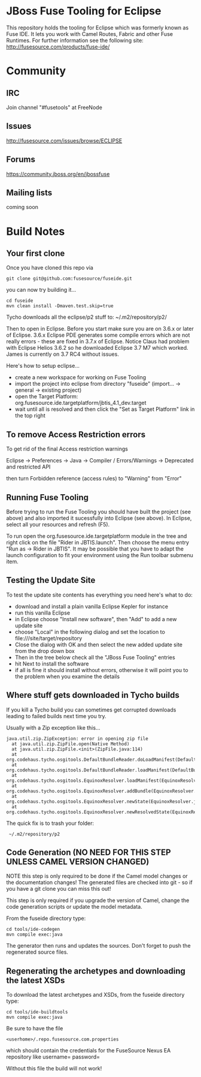 JBoss Fuse Tooling for Eclipse
================

This repository holds the tooling for Eclipse which was formerly known as Fuse IDE. It lets you work with Camel Routes, Fabric and other Fuse Runtimes.
For further information see the following site: http://fusesource.com/products/fuse-ide/

Community
================

IRC
----------------
Join channel "#fusetools" at FreeNode

Issues
----------------
http://fusesource.com/issues/browse/ECLIPSE

Forums
----------------
https://community.jboss.org/en/jbossfuse

Mailing lists
----------------
coming soon



Build Notes
================

Your first clone
----------------
Once you have cloned this repo via

    git clone git@github.com:fusesource/fuseide.git
    
you can now try building it...

    cd fuseide
    mvn clean install -Dmaven.test.skip=true

Tycho downloads all the eclipse/p2 stuff to: ~/.m2/repository/p2/

Then to open in Eclipse. Before you start make sure you are on 3.6.x or later of Eclipse.
3.6.x Eclipse PDE generates some compile errors which are not really errors - these are fixed in 3.7.x of Eclipse.
Notice Claus had problem with Eclipse Helios 3.6.2 so he downloaded Eclipse 3.7 M7 which worked. James is currently on 3.7 RC4 without issues.

Here's how to setup eclipse...

* create a new workspace for working on Fuse Tooling
* import the project into eclipse from directory "fuseide" (import... -> general -> existing project)
* open the Target Platform: org.fusesource.ide.targetplatform/jbtis_4.1_dev.target
* wait until all is resolved and then click the "Set as Target Platform" link in the top right


To remove Access Restriction errors
-----------------------------------
To get rid of the final Access restriction warnings

  Eclipse -> Preferences -> Java -> Compiler / Errors/Warnings -> Deprecated and restricted API

then turn Forbidden reference (access rules) to "Warning" from "Error"


Running Fuse Tooling
----------------

Before trying to run the Fuse Tooling you should have built the project (see above) and also imported it sucessfully into Eclipse (see above). 
In Eclipse, select all your resources and refresh (F5).

To run open the org.fusesource.ide.targetplatform module in the tree and right click on the file "Rider in JBTIS.launch". Then choose the menu entry "Run as -> Rider in JBTIS".
It may be possible that you have to adapt the launch configuration to fit your environment using the Run toolbar submenu item.


Testing the Update Site
----------------

To test the update site contents has everything you need here's what to do:

* download and install a plain vanilla Eclipse Kepler for instance
* run this vanilla Eclipse
* in Eclipse choose "Install new software", then "Add" to add a new update site
* choose "Local" in the following dialog and set the location to file://<your path to fuseide>/site/target/repository
* Close the dialog with OK and then select the new added update site from the drop down box
* Then in the tree below check all the "JBoss Fuse Tooling" entries
* hit Next to install the software
* if all is fine it should install without errors, otherwise it will point you to the problem when you examine the details


Where stuff gets downloaded in Tycho builds
----------------

If you kill a Tycho build you can sometimes get corrupted downloads leading to failed builds next time you try.

Usually with a Zip exception like this...

    java.util.zip.ZipException: error in opening zip file
      at java.util.zip.ZipFile.open(Native Method)
      at java.util.zip.ZipFile.<init>(ZipFile.java:114)
      at org.codehaus.tycho.osgitools.DefaultBundleReader.doLoadManifest(DefaultBundleReader.java:85)
      at org.codehaus.tycho.osgitools.DefaultBundleReader.loadManifest(DefaultBundleReader.java:47)
      at org.codehaus.tycho.osgitools.EquinoxResolver.loadManifest(EquinoxResolver.java:199)
      at org.codehaus.tycho.osgitools.EquinoxResolver.addBundle(EquinoxResolver.java:175)
      at org.codehaus.tycho.osgitools.EquinoxResolver.newState(EquinoxResolver.java:157)
      at org.codehaus.tycho.osgitools.EquinoxResolver.newResolvedState(EquinoxResolver.java:52)

The quick fix is to trash your folder:
    
     ~/.m2/repository/p2


Code Generation (NO NEED FOR THIS STEP UNLESS CAMEL VERSION CHANGED)
----------------

NOTE this step is only required to be done if the Camel model changes or the documentation changes!
The generated files are checked into git - so if you have a git clone you can miss this out!

This step is only required if you upgrade the version of Camel, change the code generation scripts or update the model metadata.

From the fuseide directory type:

    cd tools/ide-codegen
    mvn compile exec:java

The generator then runs and updates the sources. Don't forget to push the regenerated source files.


Regenerating the archetypes and downloading the latest XSDs
----------------

To download the latest archetypes and XSDs, from the fuseide directory type:

    cd tools/ide-buildtools
    mvn compile exec:java

Be sure to have the file 

    <userhome>/.repo.fusesource.com.properties

which should contain the credentials for the FuseSource Nexus EA repository like
    username=<your login>
    password=<your password>

Without this file the build will not work!

